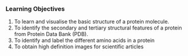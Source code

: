 ### Learning Objectives

1.	To learn and visualise the basic structure of a protein molecule. 
2.	To identify the secondary and tertiary structural features of a protein from Protein Data Bank (PDB). 
3.	To identify and label the different amino acids in a protein
4.	To obtain high definition images for scientific articles
